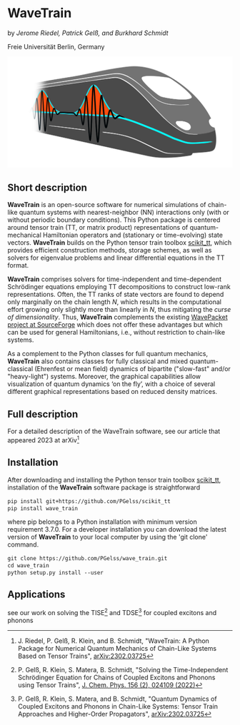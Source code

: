 # WaveTrain

by *Jerome Riedel, Patrick Gelß, and Burkhard Schmidt*

Freie Universität Berlin, Germany

![WaveTrain-Logo](https://github.com/PGelss/wave_train/blob/main/design_logo/wavetrain.jpg)

## Short description

**WaveTrain** is an open-source software for numerical simulations of chain-like 
quantum systems with nearest-neighbor (NN) interactions only
(with or without periodic boundary conditions).
This Python package is centered around tensor train (TT, or matrix product) representations of 
quantum-mechanical Hamiltonian operators and (stationary or time-evolving) state vectors.
**WaveTrain** builds on the Python tensor train toolbox [scikit\_tt](https://github.com/PGelss/scikit_tt), 
which provides efficient construction methods, storage schemes, 
as well as solvers for eigenvalue problems and linear differential equations in the TT format.

**WaveTrain** comprises solvers for time-independent and time-dependent Schrödinger equations 
employing TT decompositions to construct low-rank representations. 
Often, the TT ranks of state vectors are found to depend only marginally on the chain length *N*, 
which results in the computational effort growing only slightly more than linearly in *N*, 
thus mitigating the *curse of dimensionality*.
Thus, **WaveTrain** complements the existing [WavePacket project at SourceForge](https://sourceforge.net/projects/wavepacket/)
which does not offer these advantages but which can be used for general Hamiltonians,
i.e., without restriction to chain-like systems.

As a complement to the Python classes for full quantum mechanics, **WaveTrain** also contains classes for 
fully classical and mixed quantum-classical (Ehrenfest or mean field) dynamics of bipartite 
("slow-fast" and/or "heavy-light") systems.
Moreover, the graphical capabilities allow visualization of quantum dynamics ‘on the fly’, with a choice of 
several different graphical representations based on reduced density matrices.

## Full description

For a detailed description of the WaveTrain software, see our article that appeared 2023 at arXiv[^1] 

## Installation
After downloading and installing the Python tensor train toolbox [scikit\_tt](https://github.com/PGelss/scikit_tt),
installation of the **WaveTrain** software package is straightforward
```
pip install git+https://github.com/PGelss/scikit_tt
pip install wave_train 
```
where pip belongs to a Python installation with minimum version requirement 3.7.0.
For a developer installation you can download the latest version of **WaveTrain** to your local computer by using the 'git clone' command.  
```
git clone https://github.com/PGelss/wave_train.git 
cd wave_train
python setup.py install --user
```

## Applications

see our work on solving the TISE[^2] and TDSE[^3] for coupled excitons and phonons

[^1]: J. Riedel, P. Gelß, R. Klein, and B. Schmidt, "WaveTrain: A Python Package for Numerical Quantum Mechanics of Chain-Like Systems Based on Tensor Trains", [arXiv:2302.03725](https://arxiv.org/abs/2302.03725)

[^2]: P. Gelß, R. Klein, S. Matera, B. Schmidt, "Solving the Time-Independent Schrödinger Equation for 
Chains of Coupled Excitons and Phonons using Tensor Trains", [J. Chem. Phys. 156 (2), 024109 (2022)](https://doi.org/10.1063/5.0074948) 

[^3]: P. Gelß, R. Klein, S. Matera, and B. Schmidt, "Quantum Dynamics of Coupled Excitons and Phonons in Chain-Like Systems: Tensor Train Approaches and Higher-Order Propagators", [arXiv:2302.03725](https://arxiv.org/abs/2302.03725)
